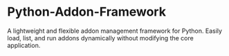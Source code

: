 # Python-Addon-Framework
A lightweight and flexible addon management framework for Python. Easily load, list, and run addons dynamically without modifying the core application.
